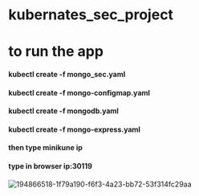 # kubernates_sec_project
# to run the app
#### kubectl create -f mongo_sec.yaml
#### kubectl create -f mongo-configmap.yaml
#### kubectl create -f mongodb.yaml
#### kubectl create -f mongo-express.yaml

#### then type minikune ip

#### type in browser   ip:30119

![194866518-1f79a190-f6f3-4a23-bb72-53f314fc29aa](https://user-images.githubusercontent.com/29188579/205309515-1ede547c-515f-4438-b66e-36431d374cd6.png)
